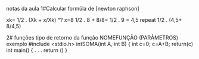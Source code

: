 notas da aula
1#Calcular formûla de [newton raphson]


xk= 1/2 . (Xk + x/Xk)
^?
x=8
1/2 . 8 + 8/8= 1/2 . 9 = 4,5
repeat
1/2 . (4,5+ 8/4,5)

2#
funções
tipo de retorno da função NOMEFUNÇÃO (PARÂMETROS)
exemplo
#include <stdio.h>
intSOMA(int A, int B)
{
int c=0;
c=A+B;
return(c)
int main()
{
.
.
.
return ()
}
